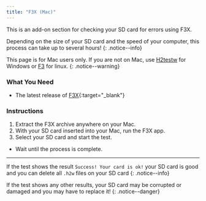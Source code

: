 ```yaml
---
title: "F3X (Mac)"
---
```


This is an add-on section for checking your SD card for errors using F3X.

Depending on the size of your SD card and the speed of your computer, this process can take up to several hours!
{: .notice--info}

This page is for Mac users only. If you are not on Mac, use [H2testw](h2testw-(windows)) for Windows or [F3](f3-(linux)) for linux.
{: .notice--warning}

### What You Need

* The latest release of [F3X](https://github.com/insidegui/F3X/releases/latest){:target="_blank"}

### Instructions

1. Extract the F3X archive anywhere on your Mac.
2. With your SD card inserted into your Mac, run the F3X app.
3. Select your SD card and start the test.
- Wait until the process is complete.

___

If the test shows the result `Success! Your card is ok!` your SD card is good and you can delete all `.h2w` files on your SD card
{: .notice--info}

If the test shows any other results, your SD card may be corrupted or damaged and you may have to replace it!
{: .notice--danger}
